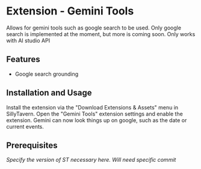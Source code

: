 # Extension - Gemini Tools

Allows for gemini tools such as google search to be used. Only google search is implemented at the moment, but more is coming soon.
Only works with AI studio API

## Features

- Google search grounding

## Installation and Usage

Install the extension via the "Download Extensions & Assets" menu in SillyTavern.
Open the "Gemini Tools" extension settings and enable the extension.
Gemini can now look things up on google, such as the date or current events.

## Prerequisites

*Specify the version of ST necessary here.*
*Will need specific commit*
